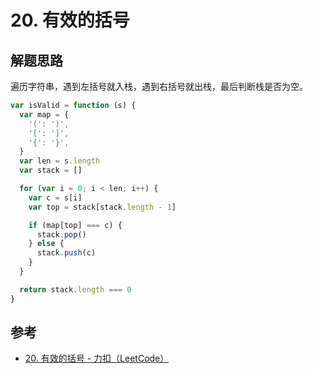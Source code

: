 # 20. 有效的括号

## 解题思路

遍历字符串，遇到左括号就入栈，遇到右括号就出栈，最后判断栈是否为空。

```js
var isValid = function (s) {
  var map = {
    '(': ')',
    '[': ']',
    '{': '}',
  }
  var len = s.length
  var stack = []

  for (var i = 0; i < len; i++) {
    var c = s[i]
    var top = stack[stack.length - 1]

    if (map[top] === c) {
      stack.pop()
    } else {
      stack.push(c)
    }
  }

  return stack.length === 0
}
```

## 参考

- [20. 有效的括号 - 力扣（LeetCode）](https://leetcode.cn/problems/valid-parentheses/)
